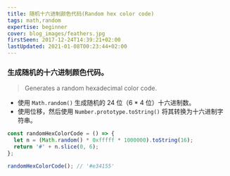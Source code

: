 ```yaml
---
title: 随机十六进制颜色代码(Random hex color code)
tags: math,random
expertise: beginner
cover: blog_images/feathers.jpg
firstSeen: 2017-12-24T14:39:21+02:00
lastUpdated: 2021-01-08T00:23:44+02:00
---
```


### 生成随机的十六进制颜色代码。
> Generates a random hexadecimal color code.

- 使用 `Math.random()` 生成随机的 24 位（6 * 4 位）十六进制数。
- 使用位移，然后使用 `Number.prototype.toString()` 将其转换为十六进制字符串。

```js
const randomHexColorCode = () => {
  let n = (Math.random() * 0xfffff * 1000000).toString(16);
  return '#' + n.slice(0, 6);
};
```

```js
randomHexColorCode(); // '#e34155'
```
